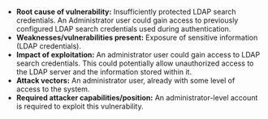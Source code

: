 - **Root cause of vulnerability:** Insufficiently protected LDAP search credentials. An Administrator user could gain access to previously configured LDAP search credentials used during authentication.
- **Weaknesses/vulnerabilities present:** Exposure of sensitive information (LDAP credentials).
- **Impact of exploitation:** An administrator user could gain access to LDAP search credentials. This could potentially allow unauthorized access to the LDAP server and the information stored within it.
- **Attack vectors:** An administrator user, already with some level of access to the system.
- **Required attacker capabilities/position:** An administrator-level account is required to exploit this vulnerability.